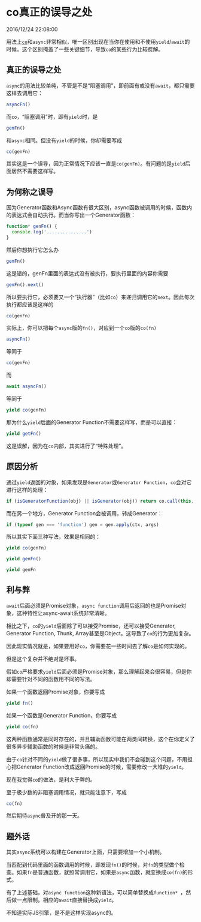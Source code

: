 # co真正的误导之处
2016/12/24 22:08:00


用法上[`co`][co]和`async`非常相似，唯一区别出现在当你在使用和不使用`yield`/`await`的时候。这个区别掩盖了一些关键细节，导致`co`的某些行为比较费解。


## 真正的误导之处

`async`的用法比较单纯，不管是不是“阻塞调用”，即前面有或没有`await`，都只需要这样去调用它：

```js
asyncFn()
```

而`co`，“阻塞调用”时，即有`yield`时，是
```js
genFn()
```

和`async`相同。但没有`yield`的时候，你却需要写成

```js
co(genFn)
```

其实这是一个误导，因为正常情况下应该一直是`co(genFn)`。有问题的是`yield`后面居然不需要这样写。


## 为何称之误导

因为Generator函数和Async函数有很大区别，async函数被调用的时候，函数内的表达式会自动执行。而当你写出一个Generator函数：

```js
function* genFn() {
  console.log('...............')
}
```

然后你想执行它怎么办

```js
genFn()
```

这是错的，genFn里面的表达式没有被执行，要执行里面的内容你需要
```js
genFn().next()
```

所以要执行它，必须要又一个“执行器”（比如`co`）来递归调用它的`next`。因此每次执行都应该是这样的

```js
co(genFn)
```

实际上，你可以把每个`async`版的`fn()`，对应到一个`co`版的`co(fn)`

```js
asyncFn()
```

等同于

```js
co(genFn)
```

而

```js
await asyncFn()
```

等同于

```js
yield co(genFn)
```

那为什么`yield`后面的Generator Function不需要这样写，而是可以直接：

```js
yield getFn()
```

这是误解，因为在`co`内部，其实进行了“特殊处理”。


## 原因分析

通过`yield`返回的对象，如果发现是`Generator`或`Generator Function`，`co`会对它进行这样的处理：

```js
if (isGeneratorFunction(obj) || isGenerator(obj)) return co.call(this, obj)
```

而在另一个地方，Generator Function会被调用，转成Generator：

```js
if (typeof gen === 'function') gen = gen.apply(ctx, args)
```

所以其实下面三种写法，效果是相同的：

```js
yield co(genFn)
```

```js
yield genFn()
```

```js
yield genFn
```


## 利与弊

`await`后面必须是Promise对象，`async function`调用后返回的也是Promise对象，这种特性让async-await系统非常清晰。

相比之下，`co`的`yield`后面除了可以接受Promise，还可以接受Generator, Generator Function, Thunk, Array甚至是Object。这导致了`co`的行为更加复杂。

因此现实情况就是，如果要用好`co`，你需要花一些时间去了解`co`是如何实现的。

但是这个复杂并不绝对是坏事。

假如`co`严格要求`yield`后面必须是Promise对象，那么理解起来会很容易，但是你却需要针对不同的函数用不同的写法。

如果一个函数返回Promise对象，你要写成

```js
yield fn()
```

如果一个函数是Generator Function，你要写成

```js
yield co(fn)
```

这两种函数通常是同时存在的，并且辅助函数可能在两类间转换，这个在你定义了很多异步辅助函数的时候是非常头痛的。

由于`co`针对不同的`yield`做了很多事，所以现实中我们不会碰到这个问题，不用担心把Generator Function改成返回Promise的时候，需要修改一大堆的`yield`。

现在我觉得`co`的做法，是利大于弊的。

至于极少数的非阻塞调用情况，就只能注意下，写成

```js
co(fn)
```

然后期待`async`普及开的那一天。


## 题外话

其实`async`系统可以构建在Generator上面，只需要增加一个小机制。

当匹配到代码里面的函数调用的时候，即发现`fn()`的时候，对`fn`的类型做个检查。如果`fn`是普通函数，就照常调用它，如果是`async`函数，就变换成`co(fn)`的形式。

有了上述基础，对`async function`这种新语法，可以简单替换成`function* `，然后做一点限制。相应的`await`直接替换成`yield`。

不知道实际JS引擎，是不是这样实现async的。


[co]: https://github.com/tj/co/blob/master/index.js
